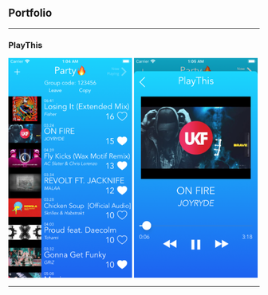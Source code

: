 ## Portfolio

---

### PlayThis

<img src="images/playthis/playlist.png" style="width: 248px; height: 441px;"/> <img src="images/playthis/player.png" style="width: 248px; height: 441px;"/>

---






